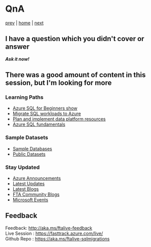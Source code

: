 # QnA

[prev](./postmigration.md) | [home](./readme.md)  | [next](./advancedtopics.md)

## I have a question which you didn't cover or answer

**_Ask it now!_**

## There was a good amount of content in this session, but I'm looking for more

### Learning Paths

- [Azure SQL for Beginners show](https://docs.microsoft.com/shows/azure-sql-for-beginners/)
- [Migrate SQL workloads to Azure](https://docs.microsoft.com/learn/paths/migrate-sql-workloads-azure/)
- [Plan and implement data platform resources](https://docs.microsoft.com/learn/paths/plan-implement-data-platform-resources/)
- [Azure SQL fundamentals](https://docs.microsoft.com/learn/paths/azure-sql-fundamentals/)

### Sample Datasets

- [Sample Databases](https://docs.microsoft.com/sql/samples/sql-samples-where-are?view=sql-server-ver16)
- [Public Datasets](https://docs.microsoft.com/azure/azure-sql/public-data-sets?view=azuresql)


### Stay Updated

- [Azure Announcements](https://azure.microsoft.com/blog/topics/announcements/)
- [Latest Updates](https://azure.microsoft.com/updates/)
- [Latest Blogs](https://azure.microsoft.com/blog/)
- [FTA Community Blogs](https://techcommunity.microsoft.com/t5/custom/page/page-id/Blogs)
- [Microsoft Events](https://events.microsoft.com/?timeperiod=next30Days&isSharedInLocalViewMode=true&country=India&language=English)

## Feedback

Feedback: http://aka.ms/ftalive-feedback </br>
Live Session : https://fasttrack.azure.com/live/ </br>
Github Repo : https://aka.ms/ftalive-sqlmigrations
